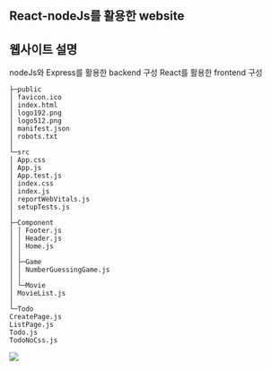 ## React-nodeJs를 활용한 website

## 웹사이트 설명

nodeJs와 Express를 활용한 backend 구성
React를 활용한 frontend 구성
```
├─public
│ favicon.ico
│ index.html
│ logo192.png
│ logo512.png
│ manifest.json
│ robots.txt
│
└─src
│ App.css
│ App.js
│ App.test.js
│ index.css
│ index.js
│ reportWebVitals.js
│ setupTests.js
│
├─Component
│ │ Footer.js
│ │ Header.js
│ │ Home.js
│ │
│ ├─Game
│ │ NumberGuessingGame.js
│ │
│ └─Movie
│ MovieList.js
│
└─Todo
CreatePage.js
ListPage.js
Todo.js
TodoNoCss.js
```
<img src="https://img.shields.io/badge/react-00FF7B?style=for-the-badge&logo=alienware&logoColor=white">
